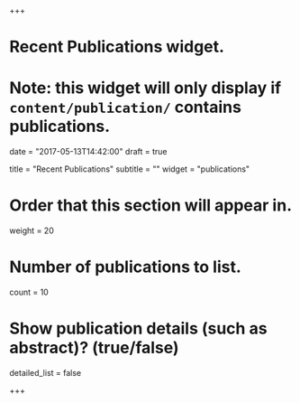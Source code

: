 +++
# Recent Publications widget.
# Note: this widget will only display if `content/publication/` contains publications.

date = "2017-05-13T14:42:00"
draft = true

title = "Recent Publications"
subtitle = ""
widget = "publications"

# Order that this section will appear in.
weight = 20

# Number of publications to list.
count = 10

# Show publication details (such as abstract)? (true/false)
detailed_list = false

+++

